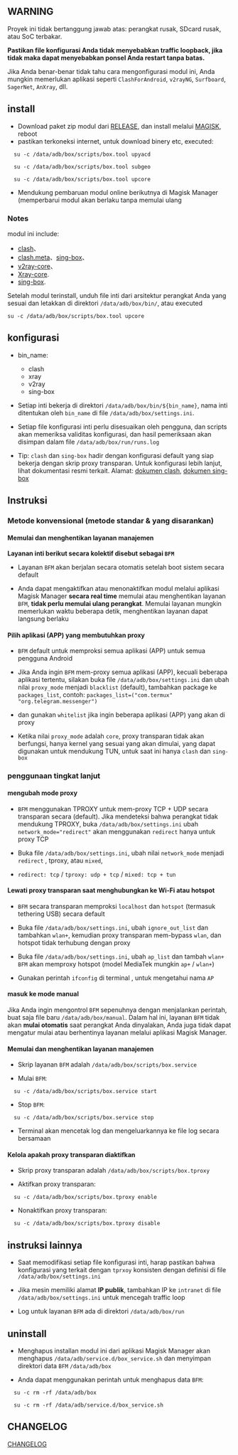 ## WARNING
Proyek ini tidak bertanggung jawab atas: perangkat rusak, SDcard rusak, atau SoC terbakar.

**Pastikan file konfigurasi Anda tidak menyebabkan traffic loopback, jika tidak maka dapat menyebabkan ponsel Anda restart tanpa batas.**

Jika Anda benar-benar tidak tahu cara mengonfigurasi modul ini, Anda mungkin memerlukan aplikasi seperti `ClashForAndroid`, `v2rayNG`, `Surfboard`, `SagerNet`, `AnXray`, dll.

## install
- Download paket zip modul dari [RELEASE](https://github.com/taamarin/Box4Magisk/releases), dan install melalui [MAGISK](https://github.com/topjohnwu/Magisk), reboot
- pastikan terkoneksi internet, untuk download binery etc, executed:
```shell
  su -c /data/adb/box/scripts/box.tool upyacd
```
```shell
  su -c /data/adb/box/scripts/box.tool subgeo
```
```shell
  su -c /data/adb/box/scripts/box.tool upcore
```

- Mendukung pembaruan modul online berikutnya di Magisk Manager (memperbarui modul akan berlaku tanpa memulai ulang

### Notes
modul ini include:
 - [clash](https://github.com/Dreamacro/clash)、
 - [clash.meta](https://github.com/MetaCubeX/Clash.Meta)、[sing-box](https://github.com/SagerNet/sing-box)、
 - [v2ray-core](https://github.com/v2fly/v2ray-core)、
 - [Xray-core](https://github.com/XTLS/Xray-core).
 - [sing-box]().
  
Setelah modul terinstall, unduh file inti dari arsitektur perangkat Anda yang sesuai dan letakkan di direktori `/data/adb/box/bin/`, atau executed

```shell
su -c /data/adb/box/scripts/box.tool upcore
```

## konfigurasi
- bin_name:
  - clash
  - xray
  - v2ray
  - sing-box

- Setiap inti bekerja di direktori `/data/adb/box/bin/${bin_name}`, nama inti ditentukan oleh `bin_name` di file `/data/adb/box/settings.ini`.

- Setiap file konfigurasi inti perlu disesuaikan oleh pengguna, dan scripts akan memeriksa validitas konfigurasi, dan hasil pemeriksaan akan disimpan dalam file `/data/adb/box/run/runs.log`

- Tip: `clash` dan `sing-box` hadir dengan konfigurasi default yang siap bekerja dengan skrip proxy transparan. Untuk konfigurasi lebih lanjut, lihat dokumentasi resmi terkait. Alamat: [dokumen clash](https://github.com/Dreamacro/clash/wiki/configuration), [dokumen sing-box](https://sing-box.sagernet.org/configuration/outbound/)


## Instruksi
### Metode konvensional (metode standar & yang disarankan)
#### Memulai dan menghentikan layanan manajemen

**Layanan inti berikut secara kolektif disebut sebagai `BFM`**
- Layanan `BFM` akan berjalan secara otomatis setelah boot sistem secara default

- Anda dapat mengaktifkan atau menonaktifkan modul melalui aplikasi Magisk Manager **secara real time** memulai atau menghentikan layanan `BFM`, **tidak perlu memulai ulang perangkat**. Memulai layanan mungkin memerlukan waktu beberapa detik, menghentikan layanan dapat langsung berlaku

#### Pilih aplikasi (APP) yang membutuhkan proxy

- `BFM` default untuk memproksi semua aplikasi (APP) untuk semua pengguna Android

- Jika Anda ingin `BFM` mem-proxy semua aplikasi (APP), kecuali beberapa aplikasi tertentu, silakan buka file `/data/adb/box/settings.ini` dan ubah nilai `proxy_mode` menjadi `blacklist` (default), tambahkan package ke `packages_list`, contoh: `packages_list=("com.termux" "org.telegram.messenger")`
- dan gunakan `whitelist` jika ingin beberapa aplikasi (APP) yang akan di proxy

- Ketika nilai `proxy_mode` adalah `core`, proxy transparan tidak akan berfungsi, hanya kernel yang sesuai yang akan dimulai, yang dapat digunakan untuk mendukung TUN, untuk saat ini hanya `clash` dan `sing-box`

### penggunaan tingkat lanjut
#### mengubah mode proxy

- `BFM` menggunakan TPROXY untuk mem-proxy TCP + UDP secara transparan secara (default). Jika mendeteksi bahwa perangkat tidak mendukung TPROXY, buka `/data/adb/box/settings.ini` ubah `network_mode="redirect"` akan menggunakan `redirect` hanya untuk proxy TCP

- Buka file `/data/adb/box/settings.ini`, ubah nilai `network_mode` menjadi `redirect` , tproxy, atau `mixed`,
- `redirect: tcp` / `tproxy: udp + tcp` / `mixed: tcp + tun`

#### Lewati proxy transparan saat menghubungkan ke Wi-Fi atau hotspot
- `BFM` secara transparan memproksi `localhost` dan `hotspot` (termasuk tethering USB) secara default

- Buka file `/data/adb/box/settings.ini`, ubah `ignore_out_list` dan tambahkan `wlan+`, kemudian proxy transparan mem-bypass `wlan`, dan hotspot tidak terhubung dengan proxy

- Buka file `/data/adb/box/settings.ini`, ubah `ap_list` dan tambah `wlan+` `BFM` akan memproxy hotspot (model MediaTek mungkin `ap+` / `wlan+`)

- Gunakan perintah `ifconfig` di terminal , untuk mengetahui nama `AP`

#### masuk ke mode manual

Jika Anda ingin mengontrol `BFM` sepenuhnya dengan menjalankan perintah, buat saja file baru `/data/adb/box/manual`. Dalam hal ini, layanan `BFM` tidak akan **mulai otomatis** saat perangkat Anda dinyalakan, Anda juga tidak dapat mengatur mulai atau berhentinya layanan melalui aplikasi Magisk Manager.

#### Memulai dan menghentikan layanan manajemen

- Skrip layanan `BFM` adalah `/data/adb/box/scripts/box.service`

- Mulai `BFM`:
```shell
  su -c /data/adb/box/scripts/box.service start
```
- Stop `BFM`:
```shell
  su -c /data/adb/box/scripts/box.service stop
```

- Terminal akan mencetak log dan mengeluarkannya ke file log secara bersamaan

#### Kelola apakah proxy transparan diaktifkan

- Skrip proxy transparan adalah `/data/adb/box/scripts/box.tproxy`

- Aktifkan proxy transparan:
```shell
  su -c /data/adb/box/scripts/box.tproxy enable
```

- Nonaktifkan proxy transparan:
```shell
  su -c /data/adb/box/scripts/box.tproxy disable
```

## instruksi lainnya

- Saat memodifikasi setiap file konfigurasi inti, harap pastikan bahwa konfigurasi yang terkait dengan `tprxoy` konsisten dengan definisi di file `/data/adb/box/settings.ini`

- Jika mesin memiliki alamat **IP publik**, tambahkan IP ke `intranet` di file `/data/adb/box/settings.ini` untuk mencegah traffic loop

- Log untuk layanan `BFM` ada di direktori `/data/adb/box/run`


## uninstall

- Menghapus installan modul ini dari aplikasi Magisk Manager akan menghapus `/data/adb/service.d/box_service.sh` dan menyimpan direktori data `BFM` `/data/adb/box`

- Anda dapat menggunakan perintah untuk menghapus data `BFM`: 
```shell
  su -c rm -rf /data/adb/box
```
```shell
  su -c rm -rf /data/adb/service.d/box_service.sh
```

## CHANGELOG
[CHANGELOG](CHANGELOG.md)
